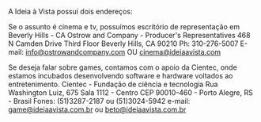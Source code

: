 A Ideia à Vista possui dois endereços:

Se o assunto é cinema e tv, possuímos escritório de representação em Beverly Hills - CA
Ostrow and Company - Producer's Representatives
468 N Camden Drive Third Floor
Beverly Hills, CA 90210
Ph: 310-276-5007
E-mail: info@ostrowandcompany.com OU cinema@ideiaavista.com

Se deseja falar sobre games, contamos com o apoio da Cientec, onde estamos incubados  desenvolvendo software e hardware voltados ao entretenimento.
Cientec - Fundação de ciência e tecnologia
Rua Washington Luiz, 675 Sala 1112 - Centro
CEP 90010-460 - Porto Alegre, RS - Brasil
Fones: (51)3287-2187 ou (51)3024-5942
e-mail: game@ideiaavista.com.br ou beto@ideiaavista.com.br
